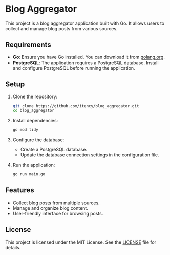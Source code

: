 # Blog Aggregator

This project is a blog aggregator application built with Go. It allows users to collect and manage blog posts from various sources.

## Requirements

- **Go**: Ensure you have Go installed. You can download it from [golang.org](https://golang.org/).
- **PostgreSQL**: The application requires a PostgreSQL database. Install and configure PostgreSQL before running the application.

## Setup

1. Clone the repository:
    ```bash
    git clone https://github.com/itency/blog_aggregator.git
    cd blog_aggregator
    ```

2. Install dependencies:
    ```bash
    go mod tidy
    ```

3. Configure the database:
    - Create a PostgreSQL database.
    - Update the database connection settings in the configuration file.

4. Run the application:
    ```bash
    go run main.go
    ```

## Features

- Collect blog posts from multiple sources.
- Manage and organize blog content.
- User-friendly interface for browsing posts.

## License

This project is licensed under the MIT License. See the [LICENSE](LICENSE) file for details.